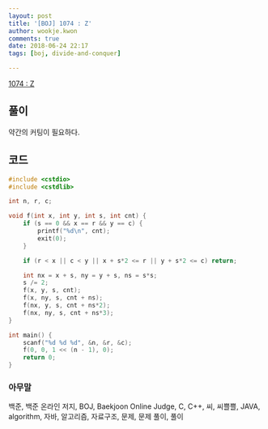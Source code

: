 ```yaml
---
layout: post
title: '[BOJ] 1074 : Z'
author: wookje.kwon
comments: true
date: 2018-06-24 22:17
tags: [boj, divide-and-conquer]

---
```


[1074 : Z](https://www.acmicpc.net/problem/1074)  

## 풀이

약간의 커팅이 필요하다.

## 코드

```cpp
#include <cstdio>
#include <cstdlib>

int n, r, c;

void f(int x, int y, int s, int cnt) {
    if (s == 0 && x == r && y == c) {
        printf("%d\n", cnt);
        exit(0);
    }

    if (r < x || c < y || x + s*2 <= r || y + s*2 <= c) return;

    int nx = x + s, ny = y + s, ns = s*s;
    s /= 2;
    f(x, y, s, cnt);
    f(x, ny, s, cnt + ns);
    f(nx, y, s, cnt + ns*2);
    f(nx, ny, s, cnt + ns*3);
}

int main() {
    scanf("%d %d %d", &n, &r, &c);
    f(0, 0, 1 << (n - 1), 0);
    return 0;
}
```

### 아무말  
백준, 백준 온라인 저지, BOJ, Baekjoon Online Judge, C, C++, 씨, 씨쁠쁠, JAVA, algorithm, 자바, 알고리즘, 자료구조, 문제, 문제 풀이, 풀이
